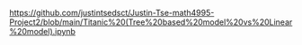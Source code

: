 https://github.com/justintsedsct/Justin-Tse-math4995-Project2/blob/main/Titanic%20(Tree%20based%20model%20vs%20Linear%20model).ipynb